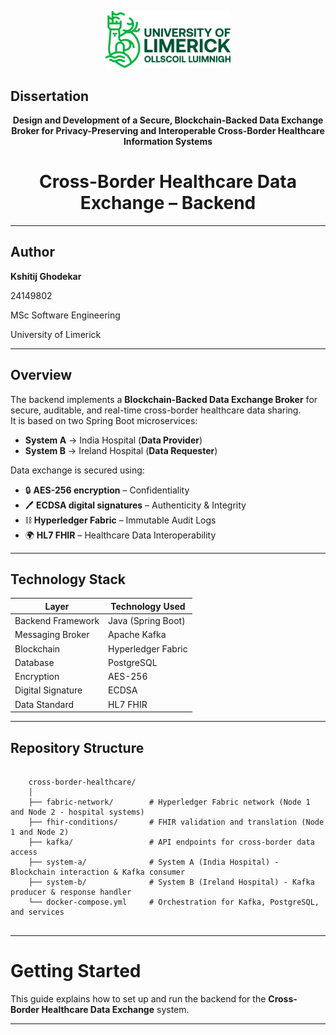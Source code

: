 <p align="center">
  <img src="ULlogo.svg" alt="Dissertation Project Logo" width="200"/>
</p>

## Dissertation

<p align="center">
  <b>Design and Development of a Secure, Blockchain-Backed Data Exchange Broker for Privacy-Preserving and Interoperable Cross-Border Healthcare Information Systems</b>
</p>

<h1 align="center">Cross-Border Healthcare Data Exchange – Backend</h1>

---

## Author

**Kshitij Ghodekar**

24149802

MSc Software Engineering

University of Limerick

---

## Overview
The backend implements a **Blockchain-Backed Data Exchange Broker** for secure, auditable, and real-time cross-border healthcare data sharing.  
It is based on two Spring Boot microservices:

- **System A** → India Hospital (**Data Provider**)  
- **System B** → Ireland Hospital (**Data Requester**)  

Data exchange is secured using:
- 🔒 **AES-256 encryption** – Confidentiality  
- 🖊 **ECDSA digital signatures** – Authenticity & Integrity  
- ⛓ **Hyperledger Fabric** – Immutable Audit Logs  
- 🌍 **HL7 FHIR** – Healthcare Data Interoperability  

---

## Technology Stack

| Layer                | Technology Used    |
|----------------------|--------------------|
| Backend Framework    | Java (Spring Boot) |
| Messaging Broker     | Apache Kafka       |
| Blockchain           | Hyperledger Fabric |
| Database             | PostgreSQL         |
| Encryption           | AES-256            |
| Digital Signature    | ECDSA              |
| Data Standard        | HL7 FHIR           |

---

## Repository Structure

<pre lang="text">
    <code>
    cross-border-healthcare/
    │
    ├── fabric-network/        # Hyperledger Fabric network (Node 1 and Node 2 - hospital systems)
    ├── fhir-conditions/       # FHIR validation and translation (Node 1 and Node 2)
    ├── kafka/                 # API endpoints for cross-border data access
    ├── system-a/              # System A (India Hospital) - Blockchain interaction & Kafka consumer
    ├── system-b/              # System B (Ireland Hospital) - Kafka producer & response handler
    └── docker-compose.yml     # Orchestration for Kafka, PostgreSQL, and services
    </code>
</pre>

---
# Getting Started

This guide explains how to set up and run the backend for the **Cross-Border Healthcare Data Exchange** system.

---

